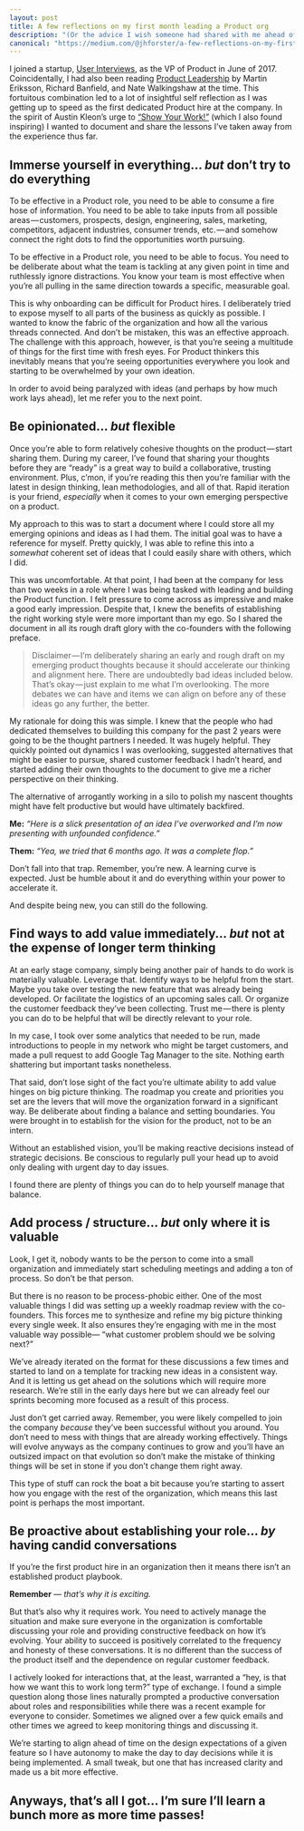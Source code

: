```yaml
---
layout: post
title: A few reflections on my first month leading a Product org
description: "(Or the advice I wish someone had shared with me ahead of time)"
canonical: "https://medium.com/@jhforster/a-few-reflections-on-my-first-month-leading-a-product-org-5d406c8447db"
---
```


<!-- A picture I took in Acadia National Park that felt appropriate -->
I joined a startup, [User Interviews](https://www.userinterviews.com/), as the VP of Product in June of 2017. Coincidentally, I had also been reading [Product Leadership](https://www.amazon.com/Product-Leadership-Managers-Products-Successful-ebook/dp/B07285Z141/ref=sr_1_1?ie=UTF8&qid=1500573900&sr=8-1) by Martin Eriksson, Richard Banfield, and Nate Walkingshaw at the time. This fortuitous combination led to a lot of insightful self reflection as I was getting up to speed as the first dedicated Product hire at the company. In the spirit of Austin Kleon’s urge to [“Show Your Work!”](https://www.amazon.com/Show-Your-Work-Austin-Kleon/dp/076117897X/ref=sr_1_1?ie=UTF8&qid=1500575544&sr=8-1) (which I also found inspiring) I wanted to document and share the lessons I’ve taken away from the experience thus far.

## Immerse yourself in everything... *but* don’t try to do everything

To be effective in a Product role, you need to be able to consume a fire hose of information. You need to be able to take inputs from all possible areas — customers, prospects, design, engineering, sales, marketing, competitors, adjacent industries, consumer trends, etc. — and somehow connect the right dots to find the opportunities worth pursuing.

To be effective in a Product role, you need to be able to focus. You need to be deliberate about what the team is tackling at any given point in time and ruthlessly ignore distractions. You know your team is most effective when you’re all pulling in the same direction towards a specific, measurable goal.

This is why onboarding can be difficult for Product hires. I deliberately tried to expose myself to all parts of the business as quickly as possible. I wanted to know the fabric of the organization and how all the various threads connected. And don’t be mistaken, this was an effective approach. The challenge with this approach, however, is that you’re seeing a multitude of things for the first time with fresh eyes. For Product thinkers this inevitably means that you’re seeing opportunities everywhere you look and starting to be overwhelmed by your own ideation.

In order to avoid being paralyzed with ideas (and perhaps by how much work lays ahead), let me refer you to the next point.

## Be opinionated... *but* flexible

Once you’re able to form relatively cohesive thoughts on the product — start sharing them. During my career, I’ve found that sharing your thoughts before they are “ready” is a great way to build a collaborative, trusting environment. Plus, c’mon, if you’re reading this then you’re familiar with the latest in design thinking, lean methodologies, and all of that. Rapid iteration is your friend, *especially* when it comes to your own emerging perspective on a product.

My approach to this was to start a document where I could store all my emerging opinions and ideas as I had them. The initial goal was to have a reference for myself. Pretty quickly, I was able to refine this into a *somewhat* coherent set of ideas that I could easily share with others, which I did.

This was uncomfortable. At that point, I had been at the company for less than two weeks in a role where I was being tasked with leading and building the Product function. I felt pressure to come across as impressive and make a good early impression. Despite that, I knew the benefits of establishing the right working style were more important than my ego. So I shared the document in all its rough draft glory with the co-founders with the following preface.

> Disclaimer — I’m deliberately sharing an early and rough draft on my emerging product thoughts because it should accelerate our thinking and alignment here. There are undoubtedly bad ideas included below. That’s okay — just explain to me what I’m overlooking. The more debates we can have and items we can align on before any of these ideas go any further, the better.

My rationale for doing this was simple. I knew that the people who had dedicated themselves to building this company for the past 2 years were going to be the thought partners I needed. It was hugely helpful. They quickly pointed out dynamics I was overlooking, suggested alternatives that might be easier to pursue, shared customer feedback I hadn’t heard, and started adding their own thoughts to the document to give me a richer perspective on their thinking.

The alternative of arrogantly working in a silo to polish my nascent thoughts might have felt productive but would have ultimately backfired.

**Me:** *“Here is a slick presentation of an idea I’ve overworked and I’m now presenting with unfounded confidence.”*

**Them:** *“Yea, we tried that 6 months ago. It was a complete flop.”*

Don’t fall into that trap. Remember, you’re new. A learning curve is expected. Just be humble about it and do everything within your power to accelerate it.

And despite being new, you can still do the following.

## Find ways to add value immediately... *but* not at the expense of longer term thinking

At an early stage company, simply being another pair of hands to do work is materially valuable. Leverage that. Identify ways to be helpful from the start. Maybe you take over testing the new feature that was already being developed. Or facilitate the logistics of an upcoming sales call. Or organize the customer feedback they’ve been collecting. Trust me — there is plenty you can do to be helpful that will be directly relevant to your role.

In my case, I took over some analytics that needed to be run, made introductions to people in my network who might be target customers, and made a pull request to add Google Tag Manager to the site. Nothing earth shattering but important tasks nonetheless.

That said, don’t lose sight of the fact you’re ultimate ability to add value hinges on big picture thinking. The roadmap you create and priorities you set are the levers that will move the organization forward in a significant way. Be deliberate about finding a balance and setting boundaries. You were brought in to establish for the vision for the product, not to be an intern.

Without an established vision, you’ll be making reactive decisions instead of strategic decisions. Be conscious to regularly pull your head up to avoid only dealing with urgent day to day issues.

I found there are plenty of things you can do to help yourself manage that balance.

## Add process / structure... *but* only where it is valuable

Look, I get it, nobody wants to be the person to come into a small organization and immediately start scheduling meetings and adding a ton of process. So don’t be that person.

But there is no reason to be process-phobic either. One of the most valuable things I did was setting up a weekly roadmap review with the co-founders. This forces me to synthesize and refine my big picture thinking every single week. It also ensures they’re engaging with me in the most valuable way possible— “what customer problem should we be solving next?”

We’ve already iterated on the format for these discussions a few times and started to land on a template for tracking new ideas in a consistent way. And it is letting us get ahead on the solutions which will require more research. We’re still in the early days here but we can already feel our sprints becoming more focused as a result of this process.

Just don’t get carried away. Remember, you were likely compelled to join the company *because* they’ve been successful without you around. You don’t need to mess with things that are already working effectively. Things will evolve anyways as the company continues to grow and you’ll have an outsized impact on that evolution so don’t make the mistake of thinking things will be set in stone if you don’t change them right away.

This type of stuff can rock the boat a bit because you’re starting to assert how you engage with the rest of the organization, which means this last point is perhaps the most important.

## Be proactive about establishing your role... *by* having candid conversations

If you’re the first product hire in an organization then it means there isn’t an established product playbook.

**Remember** — *that’s why it is exciting.*

But that’s also why it requires work. You need to actively manage the situation and make sure everyone in the organization is comfortable discussing your role and providing constructive feedback on how it’s evolving. Your ability to succeed is positively correlated to the frequency and honesty of these conversations. It is no different than the success of the product itself and the dependence on regular customer feedback.

I actively looked for interactions that, at the least, warranted a “hey, is that how we want this to work long term?” type of exchange. I found a simple question along those lines naturally prompted a productive conversation about roles and responsibilities while there was a recent example for everyone to consider. Sometimes we aligned over a few quick emails and other times we agreed to keep monitoring things and discussing it.

We’re starting to align ahead of time on the design expectations of a given feature so I have autonomy to make the day to day decisions while it is being implemented. A small tweak, but one that has increased clarity and made us a bit more effective.

## Anyways, that’s all I got… I’m sure I’ll learn a bunch more as more time passes!
